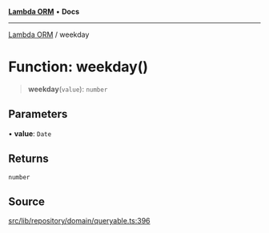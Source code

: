 [**Lambda ORM**](../README.md) • **Docs**

***

[Lambda ORM](../README.md) / weekday

# Function: weekday()

> **weekday**(`value`): `number`

## Parameters

• **value**: `Date`

## Returns

`number`

## Source

[src/lib/repository/domain/queryable.ts:396](https://github.com/lambda-orm/lambdaorm-base/blob/369fa6c47dfcaa18334efd22efe5cc76c83a011a/src/lib/repository/domain/queryable.ts#L396)
